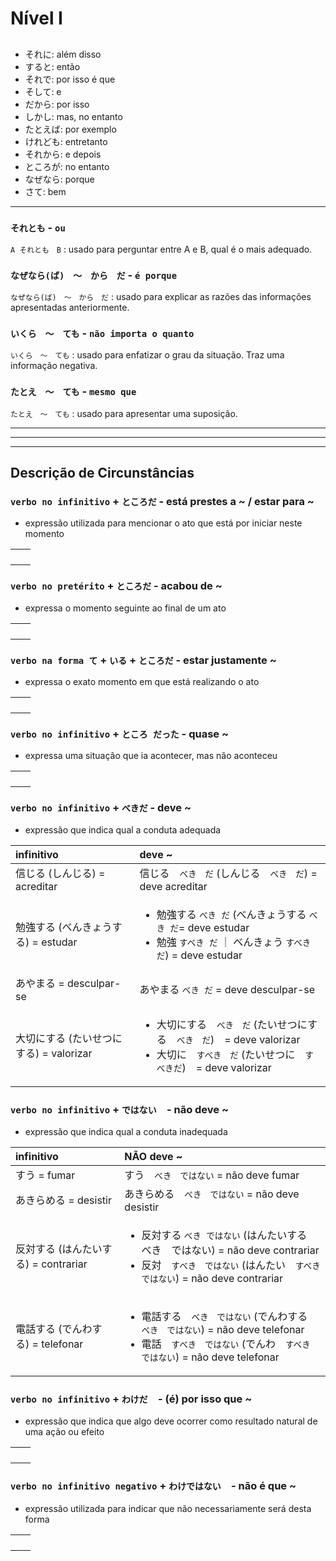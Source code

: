 # Nível I

##
- それに: além disso
- すると: então
- それで: por isso é que
- そして: e
- だから: por isso
- しかし: mas, no entanto
- たとえば: por exemplo
- けれども: entretanto
- それから: e depois
- ところが: no entanto
- なぜなら: porque
- さて: bem


---

### ```それとも``` - ```ou```
```A それとも　B``` : usado para perguntar entre A e B, qual é o mais adequado.

### ```なぜなら(ば)　〜　から　だ``` - ```é porque```
```なぜなら(ば)　〜　から　だ``` : usado para explicar as razões das informações apresentadas anteriormente.

### ```いくら　〜　ても``` - ```não importa o quanto```
```いくら　〜　ても``` : usado para enfatizar o grau da situação. Traz uma informação negativa.

### ```たとえ　〜　ても``` - ```mesmo que```
```たとえ　〜　ても``` : usado para apresentar uma suposição.

---

---


---

## Descrição de Circunstâncias
### ```verbo no infinitivo``` + ```ところだ``` - está prestes a ~ / estar para ~
- expressão utilizada para mencionar o ato que está por iniciar neste momento

|  |  |
|:---|:---|
|  |  |
|  |  |
|  |  |
|  |  |

### ```verbo no pretérito``` + ```ところだ``` - acabou de ~
- expressa o momento seguinte ao final de um ato
  
|  |  |
|:---|:---|
|  |  |
|  |  |
|  |  |
|  |  |

### ```verbo na forma て``` + ```いる``` + ```ところだ``` - estar justamente ~
- expressa o exato momento em que está realizando o ato
  
|  |  |
|:---|:---|
|  |  |
|  |  |
|  |  |
|  |  |

### ```verbo no infinitivo``` + ```ところ だった``` - quase ~ 
- expressa uma situação que ia acontecer, mas não aconteceu

|  |  |
|:---|:---|
|  |  |
|  |  |
|  |  |
|  |  |


### ```verbo no infinitivo``` + ```べきだ``` - deve ~
- expressão que indica qual a conduta adequada

| infinitivo | deve ~ |
|:---|:---|
| 信じる (しんじる) = acreditar | 信じる　```べき　だ``` (しんじる　```べき　だ```) = deve acreditar |
| 勉強する (べんきょうする) = estudar | <ul><li>勉強する ```べき だ``` (べんきょうする ```べき だ```= deve estudar</li><li>勉強 ```すべき だ```  ｜ べんきょう ```すべき だ```) = deve estudar</li></ul>
| あやまる = desculpar-se | あやまる ```べき だ``` = deve desculpar-se |
| 大切にする (たいせつにする) = valorizar | <ul><li> 大切にする　```べき　だ``` (たいせつにする　```べき　だ```)　= deve valorizar</li><li> 大切に　```すべき　だ``` (たいせつに　```すべきだ```)　= deve valorizar</li></ul> |

### ```verbo no infinitivo``` + ```ではない```　- não deve ~
- expressão que indica qual a conduta inadequada

| infinitivo | NÃO deve ~ |
|:---|:---|
| すう = fumar | すう　```べき　ではない``` = não deve fumar |
| あきらめる = desistir | あきらめる　```べき　ではない``` = não deve desistir |
| 反対する  (はんたいする) = contrariar | <ul><li>反対する ```べき ではない``` (はんたいする　べき　ではない) = não deve contrariar</li><li> 反対　```すべき　ではない``` (はんたい　```すべき　ではない```) = não deve contrariar</li></ul></ul> |
| 電話する (でんわする) = telefonar | <ul><li>電話する　```べき　ではない``` (でんわする　```べき　ではない```) = não deve telefonar</li><li> 電話　```すべき　ではない``` (でんわ　```すべき　ではない```) = não deve telefonar</li></ul> |

### ```verbo no infinitivo``` + ```わけだ```　- (é) por isso que ~
- expressão que indica que algo deve ocorrer como resultado natural de uma ação ou efeito
  
|  |  |
|:---|:---|
|  |  |
|  |  |
|  |  |
|  |  |

### ```verbo no infinitivo negativo``` + ```わけではない```　- não é que ~
- expressão utilizada para indicar que não necessariamente será desta forma

|  |  |
|:---|:---|
|  |  |
|  |  |
|  |  |
|  |  |